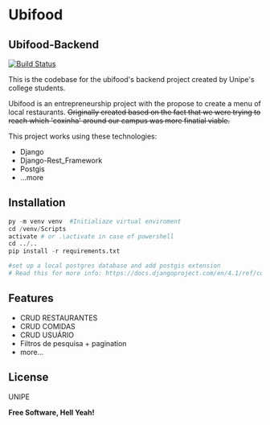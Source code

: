 # Ubifood
## Ubifood-Backend
[![Build Status](https://travis-ci.org/joemccann/dillinger.svg?branch=master)](https://travis-ci.org/joemccann/dillinger)

This is the codebase for the ubifood's backend project created by Unipe's college students.

Ubifood is an entrepreneurship project with the propose to create a menu of local restaurants. ~~Originally created based on the fact that we were trying to reach which 'coxinha' around our campus was more finatial viable.~~


This project works using these technologies:
- Django
- Django-Rest_Framework
- Postgis
- ...more

## Installation
``` python
py -m venv venv  #Initialiaze virtual enviroment
cd /venv/Scripts
activate # or .\activate in case of powershell
cd ../..
pip install -r requirements.txt

#set up a local postgres database and add postgis extension
# Read this for more info: https://docs.djangoproject.com/en/4.1/ref/contrib/gis/install/postgis/
```
## Features

- CRUD RESTAURANTES
- CRUD COMIDAS
- CRUD USUÁRIO
- Filtros de pesquisa + pagination
- more...

## License

UNIPE

**Free Software, Hell Yeah!**
